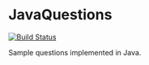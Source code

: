 JavaQuestions
=============
[![Build Status](https://travis-ci.org/Eric-Gonzalez/JavaQuestions.png?branch=master)](https://travis-ci.org/Eric-Gonzalez/JavaQuestions)

Sample questions implemented in Java. 
